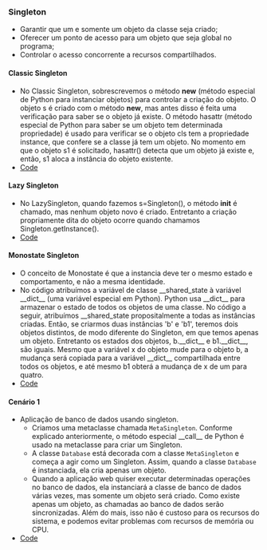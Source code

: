 ### Singleton
- Garantir que um e somente um objeto da classe seja criado;
- Oferecer um ponto de acesso para um objeto que seja global no programa;
- Controlar o acesso concorrente a recursos compartilhados.

#### Classic Singleton
- No Classic Singleton, sobrescrevemos o método __new__ (método especial de Python para instanciar objetos) para controlar a criação do objeto. O objeto s é criado com o método __new__, mas antes disso é feita uma verificação para saber se o objeto já existe. O método hasattr (método especial de Python para saber se um objeto tem determinada propriedade) é usado para verificar se o objeto cls tem a propriedade instance, que confere se a classe já tem um objeto. No momento em que o objeto s1 é solicitado, hasattr() detecta que um objeto já existe e, então, s1 aloca a instância do objeto existente.
- [Code](classic.py)

#### Lazy Singleton
- No LazySingleton, quando fazemos s=Singleton(), o método __init__ é chamado, mas nenhum objeto novo é criado. Entretanto a criação propriamente dita do objeto ocorre quando chamamos Singleton.getInstance().
- [Code](lazy.py)

#### Monostate Singleton
- O conceito de Monostate é que a instancia deve ter o mesmo estado e comportamento, e não a mesma identidade.
- No código atribuímos a variável de classe \_\_shared_state à variável \_\_dict\_\_ (uma variável especial em Python). Python usa \_\_dict\_\_ para armazenar o estado de todos os objetos de uma classe. No código a seguir, atribuímos __shared_state propositalmente a todas as instâncias criadas. Então, se criarmos duas instâncias 'b' e 'b1', teremos dois objetos distintos, de modo diferente do Singleton, em que temos apenas um objeto. Entretanto os estados dos objetos, b.\_\_dict\_\_ e b1.\_\_dict\_\_, são iguais. Mesmo que a variável x do objeto mude para o objeto b, a mudança será copiada para a variável \_\_dict\_\_ compartilhada entre todos os objetos, e até mesmo b1 obterá a mudança de x de um para quatro.
- [Code](monostate.py)

#### Cenário 1
- Aplicação de banco de dados usando singleton.
    - Criamos uma metaclasse chamada `MetaSingleton`. Conforme explicado anteriormente, o método especial \_\_call\_\_ de Python é usado na metaclasse para criar um Singleton.
    - A classe `Database` está decorada com a classe `MetaSingleton` e começa a agir como um Singleton. Assim, quando a classe `Database` é instanciada, ela cria apenas um objeto.
    - Quando a aplicação web quiser executar determinadas operações no banco de dados, ela instanciará a classe de banco de dados várias vezes, mas somente um objeto será criado. Como existe apenas um objeto, as chamadas ao banco de dados serão sincronizadas. Além do mais, isso não é custoso para os recursos do sistema, e podemos evitar problemas com recursos de memória ou CPU.
- [Code](example_1.py)